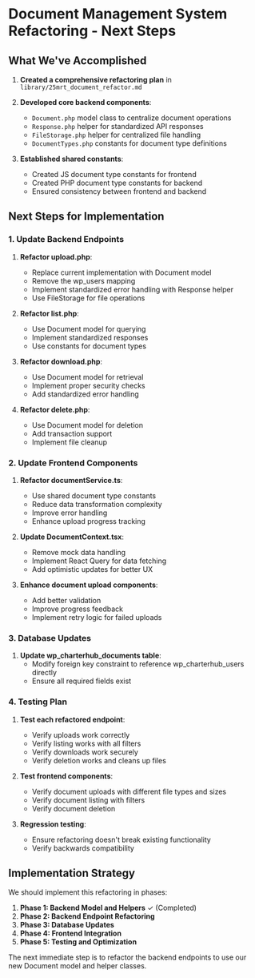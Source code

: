 # Document Management System Refactoring - Next Steps

## What We've Accomplished

1. **Created a comprehensive refactoring plan** in `library/25mrt_document_refactor.md`

2. **Developed core backend components**:
   - `Document.php` model class to centralize document operations
   - `Response.php` helper for standardized API responses
   - `FileStorage.php` helper for centralized file handling
   - `DocumentTypes.php` constants for document type definitions

3. **Established shared constants**:
   - Created JS document type constants for frontend
   - Created PHP document type constants for backend
   - Ensured consistency between frontend and backend

## Next Steps for Implementation

### 1. Update Backend Endpoints

1. **Refactor upload.php**:
   - Replace current implementation with Document model
   - Remove the wp_users mapping
   - Implement standardized error handling with Response helper
   - Use FileStorage for file operations

2. **Refactor list.php**:
   - Use Document model for querying
   - Implement standardized responses
   - Use constants for document types

3. **Refactor download.php**:
   - Use Document model for retrieval
   - Implement proper security checks
   - Add standardized error handling

4. **Refactor delete.php**:
   - Use Document model for deletion
   - Add transaction support
   - Implement file cleanup

### 2. Update Frontend Components

1. **Refactor documentService.ts**:
   - Use shared document type constants
   - Reduce data transformation complexity
   - Improve error handling
   - Enhance upload progress tracking

2. **Update DocumentContext.tsx**:
   - Remove mock data handling
   - Implement React Query for data fetching
   - Add optimistic updates for better UX

3. **Enhance document upload components**:
   - Add better validation
   - Improve progress feedback
   - Implement retry logic for failed uploads

### 3. Database Updates

1. **Update wp_charterhub_documents table**:
   - Modify foreign key constraint to reference wp_charterhub_users directly
   - Ensure all required fields exist

### 4. Testing Plan

1. **Test each refactored endpoint**:
   - Verify uploads work correctly
   - Verify listing works with all filters
   - Verify downloads work securely
   - Verify deletion works and cleans up files

2. **Test frontend components**:
   - Verify document uploads with different file types and sizes
   - Verify document listing with filters
   - Verify document deletion

3. **Regression testing**:
   - Ensure refactoring doesn't break existing functionality
   - Verify backwards compatibility

## Implementation Strategy

We should implement this refactoring in phases:

1. **Phase 1: Backend Model and Helpers** ✓ (Completed)
2. **Phase 2: Backend Endpoint Refactoring**
3. **Phase 3: Database Updates**
4. **Phase 4: Frontend Integration**
5. **Phase 5: Testing and Optimization**

The next immediate step is to refactor the backend endpoints to use our new Document model and helper classes. 